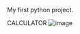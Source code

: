 My first python project.

CALCULATOR
![image](https://github.com/AnchalGupta1117/Python-Calculator/assets/168543839/8e0a018f-8434-4a43-be30-d54b0832d14b)
